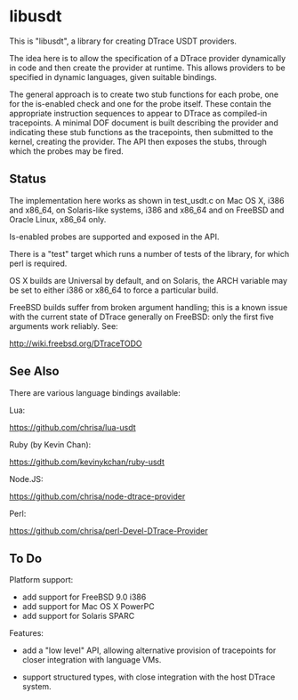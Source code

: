 libusdt
=======

This is "libusdt", a library for creating DTrace USDT providers.

The idea here is to allow the specification of a DTrace provider
dynamically in code and then create the provider at runtime. This
allows providers to be specified in dynamic languages, given suitable
bindings.

The general approach is to create two stub functions for each probe,
one for the is-enabled check and one for the probe itself. These
contain the appropriate instruction sequences to appear to DTrace as
compiled-in tracepoints. A minimal DOF document is built describing
the provider and indicating these stub functions as the tracepoints,
then submitted to the kernel, creating the provider. The API then
exposes the stubs, through which the probes may be fired.

Status
------

The implementation here works as shown in test_usdt.c on Mac OS X,
i386 and x86_64, on Solaris-like systems, i386 and x86_64 and on
FreeBSD and Oracle Linux, x86_64 only.

Is-enabled probes are supported and exposed in the API.

There is a "test" target which runs a number of tests of the library,
for which perl is required.

OS X builds are Universal by default, and on Solaris, the ARCH
variable may be set to either i386 or x86_64 to force a particular
build.

FreeBSD builds suffer from broken argument handling; this is a known
issue with the current state of DTrace generally on FreeBSD: only the
first five arguments work reliably. See:

  http://wiki.freebsd.org/DTraceTODO

See Also
--------

There are various language bindings available:

Lua:

  https://github.com/chrisa/lua-usdt

Ruby (by Kevin Chan):

  https://github.com/kevinykchan/ruby-usdt

Node.JS:

  https://github.com/chrisa/node-dtrace-provider

Perl:

  https://github.com/chrisa/perl-Devel-DTrace-Provider

To Do
-----

Platform support:

 * add support for FreeBSD 9.0 i386
 * add support for Mac OS X PowerPC
 * add support for Solaris SPARC

Features:

 * add a "low level" API, allowing alternative provision of
   tracepoints for closer integration with language VMs. 

 * support structured types, with close integration with the host
   DTrace system.
